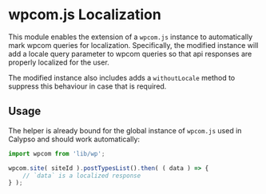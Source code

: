 wpcom.js Localization
=====================

This module enables the extension of a `wpcom.js` instance to automatically mark wpcom queries for localization. Specifically, the modified instance will add a locale query parameter to wpcom queries so that api responses are properly localized for the user.

The modified instance also includes adds a `withoutLocale` method to suppress this behaviour in case that is required.

## Usage

The helper is already bound for the global instance of `wpcom.js` used in Calypso and should work automatically:

```js
import wpcom from 'lib/wp';

wpcom.site( siteId ).postTypesList().then( ( data ) => {
	// `data` is a localized response
} );
```
